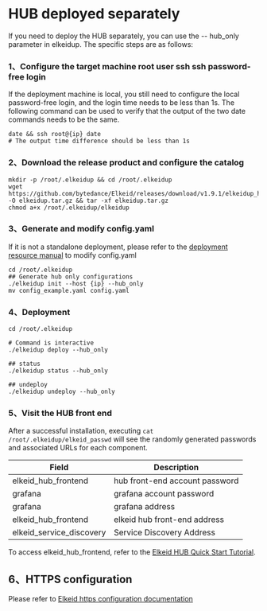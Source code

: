 # HUB deployed separately
If you need to deploy the HUB separately, you can use the -- hub_only parameter in elkeidup. The specific steps are as follows:
### 1、Configure the target machine root user ssh ssh password-free login
If the deployment machine is local, you still need to configure the local password-free login, and the login time needs to be less than 1s.
The following command can be used to verify that the output of the two date commands needs to be the same.
```
date && ssh root@{ip} date
# The output time difference should be less than 1s
```

### 2、Download the release product and configure the catalog
```
mkdir -p /root/.elkeidup && cd /root/.elkeidup
wget https://github.com/bytedance/Elkeid/releases/download/v1.9.1/elkeidup_hub_v1.9.1.tar.gz -O elkeidup.tar.gz && tar -xf elkeidup.tar.gz
chmod a+x /root/.elkeidup/elkeidup
```
### 3、Generate and modify config.yaml
If it is not a standalone deployment, please refer to the [deployment resource manual](./configuration.md) to modify config.yaml

```
cd /root/.elkeidup
## Generate hub only configurations
./elkeidup init --host {ip} --hub_only
mv config_example.yaml config.yaml
```

### 4、Deployment
```
cd /root/.elkeidup

# Command is interactive
./elkeidup deploy --hub_only

## status
./elkeidup status --hub_only

## undeploy
./elkeidup undeploy --hub_only
```

### 5、Visit the HUB front end
After a successful installation, executing `cat /root/.elkeidup/elkeid_passwd` will see the randomly generated passwords and associated URLs for each component.

| Field | Description |
| -------------------------- |------------------|
| elkeid_hub_frontend | hub front-end account password |
| grafana | grafana account password |
| grafana | grafana address |
| elkeid_hub_frontend | elkeid hub front-end address |
| elkeid_service_discovery | Service Discovery Address |

To access elkeid_hub_frontend, refer to the [Elkeid HUB Quick Start Tutorial](https://github.com/bytedance/Elkeid-HUB/blob/main/docs/quick_start/quick_start.md).

## 6、HTTPS configuration
Please refer to [Elkeid https configuration documentation](./https_config/https.md)